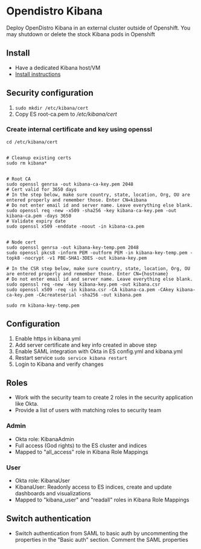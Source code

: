 # Opendistro Kibana
Deploy OpenDistro Kibana in an external cluster outside of Openshift. You may shutdown or delete the stock Kibana pods in Openshift

## Install
- Have a dedicated Kibana host/VM
- [Install instructions](https://opendistro.github.io/for-elasticsearch-docs/docs/kibana/)

## Security configuration
1. `sudo mkdir /etc/kibana/cert`
1. Copy ES root-ca.pem to _/etc/kibana/cert_

### Create internal certificate and key using openssl

    cd /etc/kibana/cert
    
    
    # Cleanup existing certs
    sudo rm kibana*
    
    
    # Root CA
    sudo openssl genrsa -out kibana-ca-key.pem 2048
    # Cert valid for 3650 days
    # In the step below, make sure country, state, location, Org, OU are entered properly and remember those. Enter CN=kibana
    # Do not enter email id and server name. Leave everything else blank.
    sudo openssl req -new -x509 -sha256 -key kibana-ca-key.pem -out kibana-ca.pem -days 3650
    # Validate expiry date
    sudo openssl x509 -enddate -noout -in kibana-ca.pem
    
    
    # Node cert
    sudo openssl genrsa -out kibana-key-temp.pem 2048
    sudo openssl pkcs8 -inform PEM -outform PEM -in kibana-key-temp.pem -topk8 -nocrypt -v1 PBE-SHA1-3DES -out kibana-key.pem
    
    # In the CSR step below, make sure country, state, location, Org, OU are entered properly and remember those. Enter CN={hostname}
    # Do not enter email id and server name. Leave everything else blank.
    sudo openssl req -new -key kibana-key.pem -out kibana.csr
    sudo openssl x509 -req -in kibana.csr -CA kibana-ca.pem -CAkey kibana-ca-key.pem -CAcreateserial -sha256 -out kibana.pem
    
    sudo rm kibana-key-temp.pem

## Configuration
1. Enable https in kibana.yml
2. Add server certificate and key info created in above step
3. Enable SAML integration with Okta in ES config.yml and kibana.yml
4. Restart service `sudo service kibana restart`
5. Login to Kibana and verify changes

## Roles
- Work with the security team to create 2 roles in the security application like Okta.
- Provide a list of users with matching roles to security team

### Admin
- Okta role: KibanaAdmin
- Full access (God rights) to the ES cluster and indices
- Mapped to "all_access" role in Kibana Role Mappings

### User
- Okta role: KibanaUser
- KibanaUser: Readonly access to ES indices, create and update dashboards and visualizations
- Mapped to "kibana_user" and "readall" roles in Kibana Role Mappings

## Switch authentication
- Switch authentication from SAML to basic auth by uncommenting the properties in the "Basic auth" section. Comment the SAML properties

